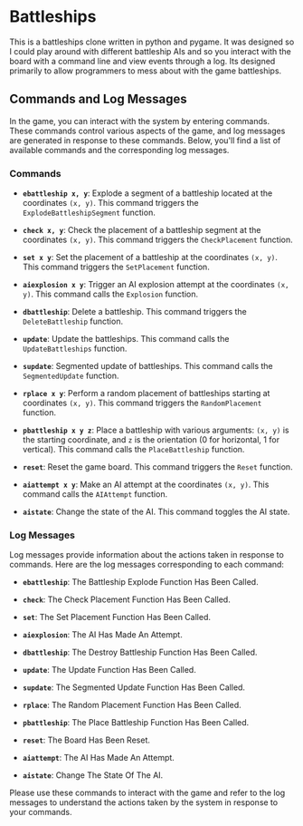 # Battleships
This is a battleships clone written in python and pygame. It was designed so I could play around with different battleship AIs and so you interact with the board with a command line and view events through a log. Its designed primarily to allow programmers to mess about with the game battleships. 

## Commands and Log Messages

In the game, you can interact with the system by entering commands. These commands control various aspects of the game, and log messages are generated in response to these commands. Below, you'll find a list of available commands and the corresponding log messages.

### Commands

- **`ebattleship x, y`**: Explode a segment of a battleship located at the coordinates `(x, y)`. This command triggers the `ExplodeBattleshipSegment` function.

- **`check x, y`**: Check the placement of a battleship segment at the coordinates `(x, y)`. This command triggers the `CheckPlacement` function.

- **`set x y`**: Set the placement of a battleship at the coordinates `(x, y)`. This command triggers the `SetPlacement` function.

- **`aiexplosion x y`**: Trigger an AI explosion attempt at the coordinates `(x, y)`. This command calls the `Explosion` function.

- **`dbattleship`**: Delete a battleship. This command triggers the `DeleteBattleship` function.

- **`update`**: Update the battleships. This command calls the `UpdateBattleships` function.

- **`supdate`**: Segmented update of battleships. This command calls the `SegmentedUpdate` function.

- **`rplace x y`**: Perform a random placement of battleships starting at coordinates `(x, y)`. This command triggers the `RandomPlacement` function.

- **`pbattleship x y z`**: Place a battleship with various arguments: `(x, y)` is the starting coordinate, and `z` is the orientation (0 for horizontal, 1 for vertical). This command calls the `PlaceBattleship` function.

- **`reset`**: Reset the game board. This command triggers the `Reset` function.

- **`aiattempt x y`**: Make an AI attempt at the coordinates `(x, y)`. This command calls the `AIAttempt` function.

- **`aistate`**: Change the state of the AI. This command toggles the AI state.

### Log Messages

Log messages provide information about the actions taken in response to commands. Here are the log messages corresponding to each command:

- **`ebattleship`**: The Battleship Explode Function Has Been Called.

- **`check`**: The Check Placement Function Has Been Called.

- **`set`**: The Set Placement Function Has Been Called.

- **`aiexplosion`**: The AI Has Made An Attempt.

- **`dbattleship`**: The Destroy Battleship Function Has Been Called.

- **`update`**: The Update Function Has Been Called.

- **`supdate`**: The Segmented Update Function Has Been Called.

- **`rplace`**: The Random Placement Function Has Been Called.

- **`pbattleship`**: The Place Battleship Function Has Been Called.

- **`reset`**: The Board Has Been Reset.

- **`aiattempt`**: The AI Has Made An Attempt.

- **`aistate`**: Change The State Of The AI.

Please use these commands to interact with the game and refer to the log messages to understand the actions taken by the system in response to your commands.

